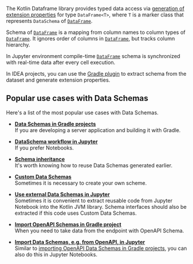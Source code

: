 [//]: # (title: Working with Data Schemas)

<!---IMPORT org.jetbrains.kotlinx.dataframe.samples.api.Schemas-->

The Kotlin Dataframe library provides typed data access via [generation of extension properties](extensionPropertiesApi.md) for
type `DataFrame<T>`, where
`T` is a marker class that represents `DataSchema` of [`DataFrame`](DataFrame.md).

Schema of [`DataFrame`](DataFrame.md) is a mapping from column names to column types of [`DataFrame`](DataFrame.md).
It ignores order of columns in [`DataFrame`](DataFrame.md), but tracks column hierarchy.

In Jupyter environment compile-time [`DataFrame`](DataFrame.md) schema is synchronized with real-time data after every cell execution.

In IDEA projects, you can use the [Gradle plugin](schemasGradle.md#configuration) to extract schema from the dataset
and generate extension properties.


## Popular use cases with Data Schemas

Here's a list of the most popular use cases with Data Schemas.

* [**Data Schemas in Gradle projects**](schemasGradle.md) <br/>
  If you are developing a server application and building it with Gradle.

* [**DataSchema workflow in Jupyter**](schemasJupyter.md) <br/>
  If you prefer Notebooks.

* [**Schema inheritance**](schemasInheritance.md) <br/>
  It's worth knowing how to reuse Data Schemas generated earlier.

* [**Custom Data Schemas**](schemasCustom.md) <br/> 
  Sometimes it is necessary to create your own scheme.

* [**Use external Data Schemas in Jupyter**](schemasExternalJupyter.md) <br/>
  Sometimes it is convenient to extract reusable code from Jupyter Notebook into the Kotlin JVM library.
  Schema interfaces should also be extracted if this code uses Custom Data Schemas.

* [**Import OpenAPI Schemas in Gradle project**](schemasImportOpenApiGradle.md) <br/>
  When you need to take data from the endpoint with OpenAPI Schema.

* [**Import Data Schemas, e.g. from OpenAPI, in Jupyter**](schemasImportOpenApiJupyter.md) <br/>
  Similar to [importing OpenAPI Data Schemas in Gradle projects](schemasImportOpenApiGradle.md), 
  you can also do this in Jupyter Notebooks.
